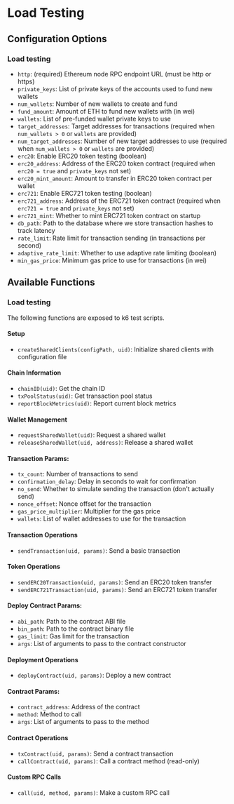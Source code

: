 # Load Testing

## Configuration Options

### Load testing

- `http`: (required) Ethereum node RPC endpoint URL (must be http or https)
- `private_keys`: List of private keys of the accounts used to fund new wallets
- `num_wallets`: Number of new wallets to create and fund
- `fund_amount`: Amount of ETH to fund new wallets with (in wei)
- `wallets`: List of pre-funded wallet private keys to use
- `target_addresses`: Target addresses for transactions (required when `num_wallets > 0` or `wallets` are provided)
- `num_target_addresses`: Number of new target addresses to use (required when `num_wallets > 0` or `wallets` are provided)
- `erc20`: Enable ERC20 token testing (boolean)
- `erc20_address`: Address of the ERC20 token contract (required when `erc20 = true` and `private_keys` not set)
- `erc20_mint_amount`: Amount to transfer in ERC20 token contract per wallet
- `erc721`: Enable ERC721 token testing (boolean)
- `erc721_address`: Address of the ERC721 token contract (required when `erc721 = true` and `private_keys` not set)
- `erc721_mint`: Whether to mint ERC721 token contract on startup
- `db_path`: Path to the database where we store transaction hashes to track latency
- `rate_limit`: Rate limit for transaction sending (in transactions per second)
- `adaptive_rate_limit`: Whether to use adaptive rate limiting (boolean)
- `min_gas_price`: Minimum gas price to use for transactions (in wei)

## Available Functions

### Load testing

The following functions are exposed to k6 test scripts.

#### Setup
- `createSharedClients(configPath, uid)`: Initialize shared clients with configuration file

#### Chain Information
- `chainID(uid)`: Get the chain ID
- `txPoolStatus(uid)`: Get transaction pool status
- `reportBlockMetrics(uid)`: Report current block metrics

#### Wallet Management
- `requestSharedWallet(uid)`: Request a shared wallet
- `releaseSharedWallet(uid, address)`: Release a shared wallet

#### Transaction Params:
- `tx_count`: Number of transactions to send
- `confirmation_delay`: Delay in seconds to wait for confirmation
- `no_send`: Whether to simulate sending the transaction (don't actually send)
- `nonce_offset`: Nonce offset for the transaction
- `gas_price_multiplier`: Multiplier for the gas price
- `wallets`: List of wallet addresses to use for the transaction

#### Transaction Operations
- `sendTransaction(uid, params)`: Send a basic transaction

#### Token Operations
- `sendERC20Transaction(uid, params)`: Send an ERC20 token transfer
- `sendERC721Transaction(uid, params)`: Send an ERC721 token transfer

#### Deploy Contract Params:
- `abi_path`: Path to the contract ABI file
- `bin_path`: Path to the contract binary file
- `gas_limit`: Gas limit for the transaction
- `args`: List of arguments to pass to the contract constructor

#### Deployment Operations
- `deployContract(uid, params)`: Deploy a new contract

#### Contract Params:
- `contract_address`: Address of the contract
- `method`: Method to call
- `args`: List of arguments to pass to the method

#### Contract Operations
- `txContract(uid, params)`: Send a contract transaction
- `callContract(uid, params)`: Call a contract method (read-only)

#### Custom RPC Calls
- `call(uid, method, params)`: Make a custom RPC call